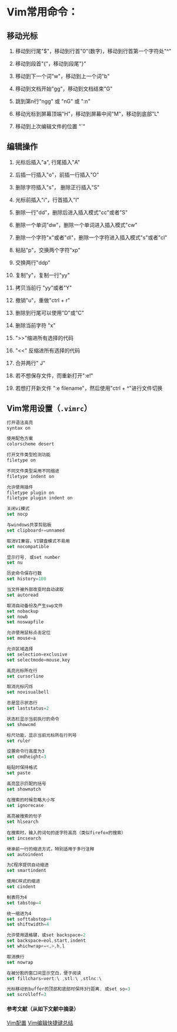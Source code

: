 # Vim常用命令：

## 移动光标

1. 移动到行尾"$"，移动到行首"0"(数字)，移动到行首第一个字符处"^"

2. 移动到段首"{"，移动到段尾"}"

3. 移动到下一个词"w"，移动到上一个词"b"

4. 移动到文档开始"gg"，移动到文档结束"G"

5. 跳到第n行"ngg" 或 "nG" 或 ":n"

6. 移动光标到屏幕顶端"H"，移动到屏幕中间"M"，移动到底部"L"

7. 移动到上次编辑文件的位置 "`"

## 编辑操作

1. 光标后插入"a", 行尾插入"A"

2. 后插一行插入"o"，前插一行插入"O"

3. 删除字符插入"s"， 删除正行插入"S"

4. 光标前插入"i"，行首插入"I"

5. 删除一行"dd"，删除后进入插入模式"cc"或者"S"

6. 删除一个单词"dw"，删除一个单词进入插入模式"cw"

7. 删除一个字符"x"或者"dl"，删除一个字符进入插入模式"s"或者"cl"

8. 粘贴"p"，交换两个字符"xp"

9. 交换两行"ddp"

10. 复制"y"，复制一行"yy"

11. 拷贝当前行 "yy"或者"Y"

12. 撤销"u"，重做"ctrl + r"

13. 删除到行尾可以使用"D"或"C"

14. 删除当前字符 "x"

15. ">>"缩进所有选择的代码

16. "<<" 反缩进所有选择的代码

17. 合并两行" J"

18. 若不想保存文件，而重新打开":e!"

19. 若想打开新文件 ":e filename"，然后使用"ctrl + ^"进行文件切换

## Vim常用设置（`.vimrc`）

``` javascript
打开语法高亮
syntax on

使用配色方案
colorscheme desert

打开文件类型检测功能
filetype on

不同文件类型采用不同缩进
filetype indent on

允许使用插件
filetype plugin on
filetype plugin indent on

关闭vi模式
set nocp

与windows共享剪贴板
set clipboard+=unnamed

取消VI兼容，VI键盘模式不易用
set nocompatible

显示行号, 或set number
set nu

历史命令保存行数
set history=100

当文件被外部改变时自动读取
set autoread

取消自动备份及产生swp文件
set nobackup
set nowb
set noswapfile

允许使用鼠标点击定位
set mouse=a

允许区域选择
set selection=exclusive
set selectmode=mouse,key

高亮光标所在行
set cursorline

取消光标闪烁
set novisualbell

总是显示状态行
set laststatus=2

状态栏显示当前执行的命令
set showcmd

标尺功能，显示当前光标所在行列号
set ruler

设置命令行高度为3
set cmdheight=3

粘贴时保持格式
set paste

高亮显示匹配的括号
set showmatch

在搜索的时候忽略大小写
set ignorecase
 
高亮被搜索的句子
set hlsearch
 
在搜索时，输入的词句的逐字符高亮（类似firefox的搜索）
set incsearch

继承前一行的缩进方式，特别适用于多行注释
set autoindent

为C程序提供自动缩进
set smartindent

使用C样式的缩进
set cindent

制表符为4
set tabstop=4

统一缩进为4
set softtabstop=4
set shiftwidth=4

允许使用退格键，或set backspace=2
set backspace=eol,start,indent
set whichwrap+=<,>,h,l

取消换行
set nowrap

在被分割的窗口间显示空白，便于阅读
set fillchars=vert:\ ,stl:\ ,stlnc:\

光标移动到buffer的顶部和底部时保持3行距离, 或set so=3
set scrolloff=3

```

#### 参考文献（从如下文献中摘录）

[Vim配置](https://blog.csdn.net/g_brightboy/article/details/14229139)
[Vim编辑快捷键总结](https://www.jianshu.com/p/6f13474d36ac)
